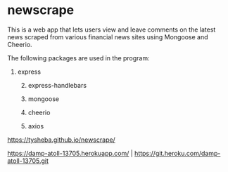 # newscrape

This is a web app that lets users view and leave comments on the latest news scraped from various financial news sites using Mongoose and Cheerio. 

The following packages are used in the program:
1. express

   2. express-handlebars

   3. mongoose

   4. cheerio

   5. axios


 https://tysheba.github.io/newscrape/

 https://damp-atoll-13705.herokuapp.com/ | https://git.heroku.com/damp-atoll-13705.git
